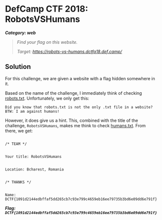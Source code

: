 # DefCamp CTF 2018: RobotsVSHumans
***Category: web***
>*Find your flag on this website.*
>
>*Target: https://robots-vs-humans.dctfq18.def.camp/*
## Solution
For this challenge, we are given a website with a flag hidden somewhere in it.

Based on the name of the challenge, I immediately think of checking [robots.txt](robots.txt). Unfortunately, we only get this:
```
Did you know that robots.txt is not the only .txt file in a website? BTW: I am against humans!
```
However, it does give us a hint. This, combined with the title of the challenge, `RobotsVSHumans`, makes me think to check [humans.txt](humans.txt). From there, we get:
```
                            
/* TEAM */

                            
Your title: RobotsVSHumans

                            
Location: Bcharest, Romania

							
/* THANKS */

							
Name: DCTF{1091d2144edbffaf5dd265cb7c93e799c4659eb16ee79735b3bd6e09dd6e791f}
```

***Flag: `DCTF{1091d2144edbffaf5dd265cb7c93e799c4659eb16ee79735b3bd6e09dd6e791f}`***
